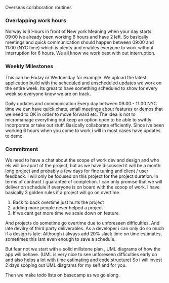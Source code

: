 Overseas collaboration routines<!--more-->

### Overlapping work hours
Norway is 6 Hours in front of New york
Meaning when your day starts 09:00 ive already been working 6 hours and have 2 left. So basically meetings and quick communication should happen between 09:00 and 11:00 (NYC time) which is plenty and enables everyone to work without interruption for 6 hours. We all know we work best with out interruption.

### Weekly Milestones
This can be Friday or Wednesday for example.
We upload the latest application build with the scheduled and unscheduled updates we work on the entire week. Its great to have something scheduled to show for every week so everyone know we are on track.

Daily updates and communication
Every day between 09:00 - 11:00 NYC time we can have quick chats, small meetings about features or demos that we need to OK in order to move forward etc. The idea is not to micromanage everything but keep an option open to be able to swiftly incorporate or take out stuff. Basically collaborate efficiently. Since ive been working 6 hours when you come to work i will in most cases have updates to demo.

### Commitment
We need to have a chat about the scope of work dev and design and who els will be apart of the project, but as we have discussed it will be a month long project and probably a few days for fine tuning and client / user feedback. I will only be focused on this project for the project duration. In terms of contract / guarantee of completion. I can only promise that we will deliver on schedule if everyone is on board with the scoop of work. I have basically 3 golden rules if a project will go on overtime

1. Back to back overtime just hurts the project
2. adding more people never helped a project
3. If we cant get more time we scale down on feature

And projects do sometime go overtime due to unforeseen difficulties. And late devilry of third party deliverables. As a developer i can only do so much if a design is late. Although i always add 20% slack time on time estimates, sometimes this isnt even enough to save a schedule.

But fear not we start with a solid millstone plan , UML diagrams of how the app will behave. (UML is very nice to see unforeseen difficulties early on and also helps a lot with time estimating and code structure) So i will invest 2 days scoping out UML diagrams for my self and for you.

Then we make todo lists on basecamp as we go along.
